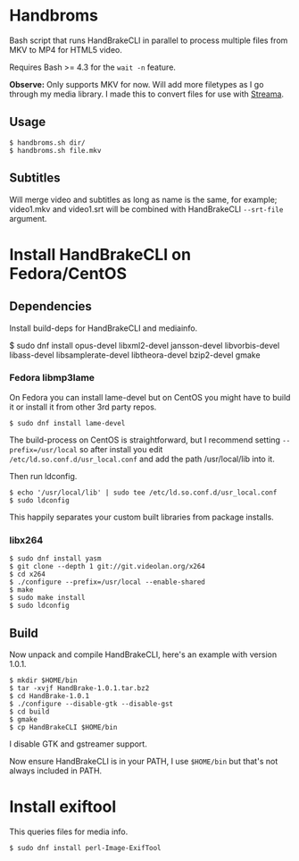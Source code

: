 # Handbroms

Bash script that runs HandBrakeCLI in parallel to process multiple files from MKV to MP4 for HTML5 video.

Requires Bash >= 4.3 for the ``wait -n`` feature.

**Observe:** Only supports MKV for now. Will add more filetypes as I go through my media library. I made this to convert files for use with [Streama](https://github.com/dularion/streama).

## Usage

	$ handbroms.sh dir/
	$ handbroms.sh file.mkv

## Subtitles

Will merge video and subtitles as long as name is the same, for example; video1.mkv and video1.srt will be combined with HandBrakeCLI ``--srt-file`` argument.

# Install HandBrakeCLI on Fedora/CentOS

## Dependencies

Install build-deps for HandBrakeCLI and mediainfo.

  $ sudo dnf install opus-devel libxml2-devel jansson-devel libvorbis-devel \
		libass-devel libsamplerate-devel libtheora-devel bzip2-devel gmake

### Fedora libmp3lame

On Fedora you can install lame-devel but on CentOS you might have to build it or install it from other 3rd party repos.

	$ sudo dnf install lame-devel

The build-process on CentOS is straightforward, but I recommend setting ``--prefix=/usr/local`` so after install you edit ``/etc/ld.so.conf.d/usr_local.conf`` and add the path /usr/local/lib into it.

Then run ldconfig.

	$ echo '/usr/local/lib' | sudo tee /etc/ld.so.conf.d/usr_local.conf
	$ sudo ldconfig

This happily separates your custom built libraries from package installs.

### libx264

	$ sudo dnf install yasm
	$ git clone --depth 1 git://git.videolan.org/x264
	$ cd x264
	$ ./configure --prefix=/usr/local --enable-shared
	$ make
	$ sudo make install
	$ sudo ldconfig

## Build

Now unpack and compile HandBrakeCLI, here's an example with version 1.0.1.

	$ mkdir $HOME/bin
	$ tar -xvjf HandBrake-1.0.1.tar.bz2
	$ cd HandBrake-1.0.1
	$ ./configure --disable-gtk --disable-gst
	$ cd build
	$ gmake
	$ cp HandBrakeCLI $HOME/bin

I disable GTK and gstreamer support.

Now ensure HandBrakeCLI is in your PATH, I use ``$HOME/bin`` but that's not always included in PATH.

# Install exiftool

This queries files for media info.

	$ sudo dnf install perl-Image-ExifTool
